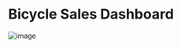 # Bicycle Sales Dashboard
![image](https://github.com/user-attachments/assets/6674bb65-a722-4c07-9198-d4603bf77b7f)
